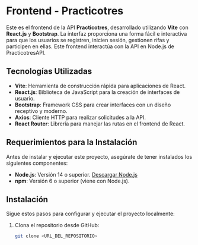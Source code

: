 # Frontend - Practicotres

Este es el frontend de la API **Practicotres**, desarrollado utilizando **Vite** con **React.js** y **Bootstrap**. La interfaz proporciona una forma fácil e interactiva para que los usuarios se registren, inicien sesión, gestionen rifas y participen en ellas. Este frontend interactúa con la API en Node.js de PracticotresAPI.

## Tecnologías Utilizadas

- **Vite**: Herramienta de construcción rápida para aplicaciones de React.
- **React.js**: Biblioteca de JavaScript para la creación de interfaces de usuario.
- **Bootstrap**: Framework CSS para crear interfaces con un diseño receptivo y moderno.
- **Axios**: Cliente HTTP para realizar solicitudes a la API.
- **React Router**: Librería para manejar las rutas en el frontend de React.

## Requerimientos para la Instalación

Antes de instalar y ejecutar este proyecto, asegúrate de tener instalados los siguientes componentes:

- **Node.js**: Versión 14 o superior. [Descargar Node.js](https://nodejs.org/)
- **npm**: Versión 6 o superior (viene con Node.js).

## Instalación

Sigue estos pasos para configurar y ejecutar el proyecto localmente:

1. Clona el repositorio desde GitHub:

   ```bash
   git clone <URL_DEL_REPOSITORIO>
